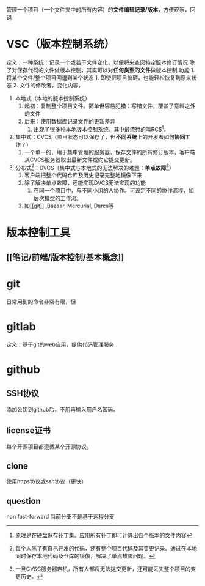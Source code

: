 管理一个项目（一个文件夹中的所有内容）的**文件编辑记录/版本**，方便观察，回退

# VSC（版本控制系统）
定义：一种系统：记录一个或若干文件变化，以便将来查阅特定版本修订情况
除了对保存代码的文件做版本控制，其实可以对**任何类型的文件**做版本控制
功能
	1. 将某个文件/整个项目回退到某个状态
		1. 即使把项目搞砸，也能轻松恢复到原来状态
	2. 文件的修改者，变化内容，
1. 本地式（本地的版本控制系统）
	1. 起初：复制整个项目文件。简单但容易犯错：写错文件，覆盖了意料之外的文件
	2. 后来：使用数据库记录文件的更新差异
		1. 出现了很多种本地版本控制系统。其中最流行的叫RCS[^1]。
2. 集中式：CVCS（项目状态可以保存了，但**不同系统**上的开发者如何**协同**工作？）
	1. 一个单一的，用于集中管理的服务器，保存文件的所有修订版本，客户端从CVCS服务器取出最新文件或向它提交更新。
3. 分布式[^3]：DVCS（集中式与本地式的无法解决的难题：**单点故障**[^2]）
	1. 客户端把整个代码仓库及历史记录完整地镜像下来
	2. 除了解决单点故障，还能实现DVCS无法实现的功能
		1. 在同一个项目中，与不同小组的人协作。可设定不同的协作流程，如层次模型的工作流。
	3. 如[[git]] ,Bazaar, Mercurial, Darcs等
# 版本控制工具
## [[笔记/前端/版本控制/基本概念]] 
# git
日常用到的命令非常有限，但
# gitlab
定义：基于git的web应用，提供代码管理服务
# github
## SSH协议
添加公钥到github后，不用再输入用户名密码。
## license证书
每个开源项目都遵循某个开源协议。
## clone
使用https协议或ssh协议（更快）

## question
non fast-forward 当前分支不是基于远程分支

[^1]: 原理是在硬盘保存补丁集。应用所有补丁即可计算出各个版本的文件内容
[^2]: 一旦CVSC服务器宕机，所有人都将无法提交更新，还可能丢失整个项目的变更历史。
[^3]: 每个人除了有自己开发的代码，还有整个项目代码及其变更记录。通过在本地同时保存本地代码及仓库的镜像，解决了单点故障问题。